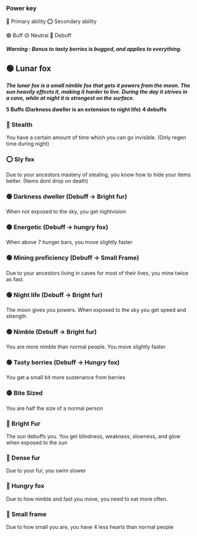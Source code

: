 ### Power key
🔵 Primary ability
⭕ Secondary ability

🟢 Buff
🟡 Neutral
🔴 Debuff

***Warning : Bonus to tasty berries is bugged, and applies to everything.***
## 🟢 Lunar fox
***The lunar fox is a small nimble fox that gets it powers from the moon. The sun heavily effects it, making it harder to live. During the day it strives in a cave, while at night it is strongest on the surface.***

**5 Buffs (Darkness dweller is an extension to night life)**
**4 debuffs**


### 🔵 Stealth
You have a certain amount of time which you can go invisible. (Only regen time during night)

### ⭕ Sly fox
Due to your ancestors mastery of stealing, you know how to hide your items better. (Items dont drop on death)

### 🟢 Darkness dweller (Debuff -> Bright fur)
When not exposed to the sky, you get nightvision

### 🟢 Energetic (Debuff -> hungry fox)
When above 7 hunger bars, you move slightly faster

### 🟢 Mining proficiency (Debuff -> Small Frame)
Due to your ancestors living in caves for most of their lives, you mine twice as fast.

### 🟢 Night life (Debuff -> Bright fur)
The moon gives you powers. When exposed to the sky you get speed and strength

### 🟢 Nimble (Debuff -> Bright fur)
You are more nimble than normal people. You move slightly faster

### 🟢 Tasty berries (Debuff -> Hungry fox)
You get a small bit more sustenance from berries

### 🟡 Bite Sized
You are half the size of a normal person

### 🔴 Bright Fur
The sun debuffs you. You get blindness, weakness, slowness, and glow when exposed to the sun

### 🔴 Dense fur
Due to your fur, you swim slower

### 🔴 Hungry fox
Due to how nimble and fast you move, you need to eat more often.

### 🔴 Small frame
Due to how small you are, you have 4 less hearts than normal people